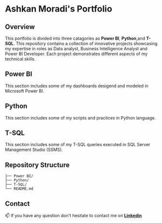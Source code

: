 # Ashkan Moradi's Portfolio

## Overview
This portfolio is divided into three catagories as  **Power BI**, **Python**,and **T-SQL**.
This repository contains a collection of innovative projects showcasing my expertise in roles as Data analyst, Business Intelligence Analyst and Power BI Developer. 
Each project demonstrates different aspects of my technical skills.

## Power BI
This section includes some of my dashboards desigend and modeled in Microsoft Power BI.
## Python
This section includes some of my scripts and practices in Python language.
## T-SQL
This section includes some of my T-SQL queries executed in SQL Server Management Studio (SSMS).

## Repository Structure
```
├── Power BI/
├── Python/
├── T-SQL/
└── README.md
```
## Contact
📫 If you have any question don't hesitate to contact me on [**Linkedin**](https://www.linkedin.com/in/ashkan-moradi-33936278/)
